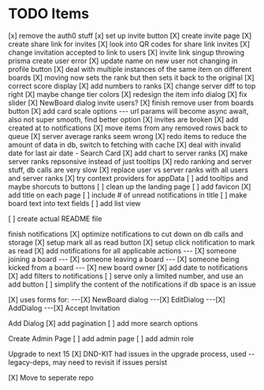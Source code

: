 # TODO Items

[x] remove the auth0 stuff
[x] set up invite button
[X] create invite page
[X] create share link for invites
[X] look into QR codes for share link invites
[X] change invitation accepted to link to users
[X] invite link singup throwing prisma create user error
[X] update name on new user not changing in profile button
[X] deal with multiple instances of the same item on different boards
[X] moving now sets the rank but then sets it back to the original
[X] correct score display
[X] add numbers to ranks
[X] change server diff to top right
[X] maybe change tier colors
[X] redesign the item info dialog
[X] fix slider
[X] NewBoard dialog invite users?
[X] finish remove user from boards button
[X] add card scale options
--- url params will become async await, also not super smooth, find better option
[X] invites are broken
[X] add created at to notifications
[X] move items from any removed rows back to queue
[X] server average ranks seem wrong
[X] redo items to reduce the amount of data in db, switch to fetching with cache
[X] deal with invalid date for last air date - Search Card
[X] add chart to server ranks
[X] make server ranks repsonsive instead of just tooltips
[X] redo ranking and server stuff, db calls are very slow
[X] replace user vs server ranks with all users and server ranks
[X] try context providers for appData
[ ] add tooltips and maybe shorcuts to buttons
[ ] clean up the landing page
[ ] add favicon
[X] add title on each page
[ ] include # of unread notifications in title
[ ] make board text into text fields
[ ] add list view

[ ] create actual README file

finish notifications
[X] optimize notifications to cut down on db calls and storage
[X] setup mark all as read button
[X] setup click notification to mark as read
[X] add notifications for all applicable actions
--- [X] someone joining a board
--- [X] someone leaving a board
--- [X] someone being kicked from a board
--- [X] new board owner
[X] add date to notifications
[X] add filters to notifications
[ ] serve only a limited number, and use an add button
[ ] simplify the content of the notifications if db space is an issue

[X] uses forms for:
---[X] NewBoard dialog
---[X] EditDialog
---[X] AddDialog
---[X] Accept Invitation

Add Dialog
[X] add pagination
[ ] add more search options

Create Admin Page
[ ] add admin page
[ ] add admin role

Upgrade to next 15
[X] DND-KIT had issues in the upgrade process, used --legacy-deps, may need to revisit if issues persist

[X] Move to seperate repo
